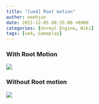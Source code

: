 ```yaml
---
title: "[ue4] Root motion"
author: eeehjun
date: 2021-12-05 08:35:00 +0900
categories: [Unreal Engine, Wiki]
tags: [ue4, Gameplay]
---
```


### With Root Motion

![](/assets/img/ue/animtion-with-rootmotion.gif)

### Without Root motion

![](/assets/img/ue/animtion-without-rootmotion.gif)


